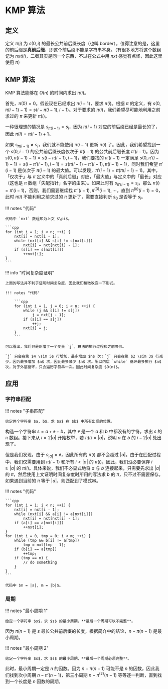 # KMP 算法

## 定义

定义 $\pi(i)$ 为 $s(0, i)$ 的最长公共前后缀长度（也叫 border），值得注意的是，这里的前后缀是**真前后缀**，即这个前后缀不能是字符串本身。（有很多地方将这个数组记为 $nxt(i)$，二者其实是同一个东西，不过在公式中用 $nxt$ 感觉有点怪，因此这里使用 $\pi$）

## KMP 算法

KMP 算法能够在 $O(n)$ 的时间内求出 $\pi(i)$。

首先，$\pi(0) = 0$。假设现在已经求出 $\pi(i - 1)$，要求 $\pi(i)$。根据 $\pi$ 的定义，有 $s(0, \pi(i - 1) - 1) = s(i - \pi(i - 1), i - 1)$。对于要求的 $\pi(i)$，我们希望尽可能地利用之前求过的 $\pi$ 来更新 $\pi(i)$。

一种很理想的情况是 $s_{\pi(i - 1)} = s_i$，因为 $\pi(i - 1)$ 对应的前后缀已经是最长的了，因此 $\pi(i) = \pi(i - 1) + 1$。

如果 $s_{\pi(i - 1)} \ne s_i$，我们就不能使用 $\pi(i - 1)$ 更新 $\pi(i)$ 了。因此，我们希望找到一个 $s(0, i - 1)$ 的公共前后缀长度仅次于 $\pi(i - 1)$ 的公共前后缀长度 $\pi'(i - 1)$。因为 $s(0, \pi(i - 1) - 1) = s(i - \pi(i - 1), i - 1)$，我们要找的 $\pi'(i - 1)$ 一定满足 $s(0, \pi'(i - 1) - 1) = s(i - \pi'(i - 1), i - 1) = s(\pi(i - 1) - \pi'(i - 1), \pi(i - 1) - 1)$，同时我们希望 $\pi'(i - 1)$ 是仅次于 $\pi(i - 1)$ 的最大值。可以发现，$\pi'(i - 1) = \pi(\pi(i - 1) - 1)$。其中，「仅次于」与 $\pi$ 定义中的「真前后缀」对应，「最大值」与定义中的「最长」对应（这也是 $\pi$ 数组「失配指针」名字的由来）。如果此时有 $s_{\pi'(i - 1)} = s_i$，那么 $\pi(i) = \pi'(i - 1)$，否则，我们需要继续找 $\pi''(i - 1), \pi^{(3)}(i - 1), \cdots$，直到 $\pi^{(k)}(i - 1) = 0$，此时 $\pi(i)$ 不能利用之前求过的 $\pi$ 更新了，需要直接判断 $s_0$ 是否等于 $s_i$。

!!! notes "代码"

    代码中 `nxt` 数组即为上文 $\pi$。

    ```cpp
    for (int i = 1; i < n; ++i) {
        nxt[i] = nxt[i - 1];
        while (nxt[i] && s[i] != s[nxt[i]])
            nxt[i] = nxt[nxt[i] - 1];
        if (s[i] == s[nxt[i]])
            ++nxt[i];
    }
    ```

!!! info "时间复杂度证明"

    上面的写法并不利于证明时间复杂度，因此我们稍微改变一下形式。

    !!! notes "代码"

        ```cpp
        for (int i = 1, j = 0; i < n; ++i) {
            while (j && s[i] != s[j])
                j = nxt[j - 1];
            if (s[i] == s[j])
                ++j;
            nxt[i] = j;
        }
        ```

    可以看出，我们只是新增了一个变量 `j`，算法的执行过程和之前等价。

    `j` 只会在第 $4 \sim 5$ 行增加，最多增加 $n$ 次；`j` 只会在第 $2 \sim 3$ 行减少，因为最多增加 $n$ 次，因此最多减少 $n$ 次。所以内层 `while` 循环最多执行 $n$ 次，对于外层循环，只会遍历字符串一次。因此时间复杂度 $O(n)$。

## 应用

### 字符串匹配

!!! notes "子串匹配"

    给定两个字符串 $a, b$，求 $a$ 在 $b$ 中所有出现的位置。

构造一个字符串 $s = a + \texttt{#} + b$，其中 $\texttt{#}$ 是一个 $a$ 和 $b$ 中都没有的字符。求出 $s$ 的 $\pi$ 数组。接下来从 $i = 2|a|$ 开始枚举，若 $\pi(i) = |a|$，说明 $a$ 在 $b$ 的 $i - 2|a|$ 处出现了。

但是我们发现，由于 $s_{|a|} = \texttt{#}$，因此所有的 $\pi(i)$ 都不会超过 $|a|$。由于在匹配过程中，我们仅需要用到 $\pi(i - 1)$ 和所有 $i < |a|$ 的 $\pi(i)$，因此，我们没必要保存 $i \geq |a|$ 的 $\pi(i)$。具体来说，我们不必显式地将 $a$ 与 $b$ 连接起来，只需要先求出 $|a|$ 的 $\pi$，然后使用上文证明时间复杂度时所用的写法求 $b$ 的 $\pi$，只不过不需要保存。如果遇到当前的 $\pi$ 等于 $|a|$，则匹配到了模式串。

!!! notes "代码"

    ```cpp
    for (int i = 1; i < n; ++i) {
        nxt[i] = nxt[i - 1];
        while (nxt[i] && a[i] != a[nxt[i]])
            nxt[i] = nxt[nxt[i] - 1];
        if (a[i] == a[nxt[i]])
            ++nxt[i];
    }
    for (int i = 0, tmp = 0; i < m; ++i) {
        while (tmp && b[i] != a[tmp])
            tmp = nxt[tmp - 1];
        if (b[i] == a[tmp])
            ++tmp;
        if (tmp == m) {
            // do something
        }
    }
    ```

    代码中 $n = |a|, m = |b|$。

### 周期

!!! notes "最小周期 1"

    给定一个字符串 $s$，求 $s$ 的最小周期，**最后一个周期可以不完整**。

因为 $\pi(n - 1)$ 是 $s$ 最长公共前后缀的长度，根据简介中的结论，$n - \pi(n - 1)$ 是最小周期。

!!! notes "最小周期 2"

    给定一个字符串 $s$，求 $s$ 的最小周期，**最后一个周期必须完整**。

此时，最小周期一定是 $n$ 的因数。因为 $n - \pi(n - 1)$ 可能不是 $n$ 的因数，因此我们找到次小周期 $n - \pi'(n - 1)$，第三小周期 $n - \pi^{(2)}(n - 1)$ 等等逐一判断，直到找到一个长度是 $n$ 因数的周期。